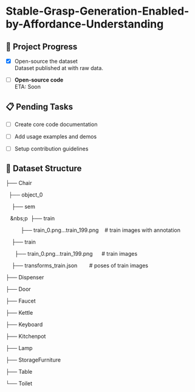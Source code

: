 # Stable-Grasp-Generation-Enabled-by-Affordance-Understanding

## 🚀 Project Progress  

- [x] Open-source the dataset  
  Dataset published at   with raw data.

- [ ] **Open-source code**  
  ETA: Soon

  

## 📋 Pending Tasks  

- [ ] Create                  core code documentation  

- [ ] Add usage examples and demos  

- [ ] Setup contribution guidelines  

  

## 📂 Dataset Structure  

├── Chair

&nbsp;&nbsp;├── object_0

&nbsp;&nbsp;&nbsp;&nbsp;├── sem

​&nbsp;&nbsp;&nbsp;&nbs;p&nbsp;&nbsp;├── train

&nbsp;&nbsp;&nbsp;&nbsp;&nbsp;&nbsp;&nbsp;&nbsp;&nbsp;&nbsp;​├── train_0.png...train_199.png&nbsp;&nbsp;&nbsp;&nbsp;# train images with annotation

​&nbsp;&nbsp;&nbsp;&nbsp;├── train

&nbsp;&nbsp;&nbsp;&nbsp;&nbsp;&nbsp;├── train_0.png...train_199.png&nbsp;&nbsp;&nbsp;&nbsp;&nbsp;&nbsp;# train images 

&nbsp;&nbsp;&nbsp;&nbsp;├── transforms_train.json&nbsp;&nbsp;&nbsp;&nbsp;&nbsp;&nbsp;&nbsp;&nbsp;# poses of train images 

├── Dispenser

├── Door

├── Faucet

├── Kettle

├── Keyboard

├── Kitchenpot

├── Lamp

├── StorageFurniture

├── Table

└── Toilet
